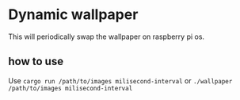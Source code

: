 # Dynamic wallpaper
This will periodically swap the wallpaper on raspberry pi os.

## how to use
Use `cargo run /path/to/images milisecond-interval`
or `./wallpaper /path/to/images milisecond-interval`
